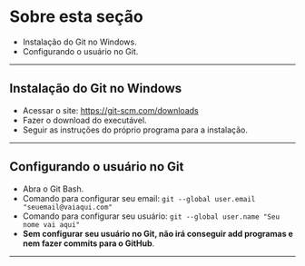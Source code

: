 # Sobre esta seção

- Instalação do Git no Windows.
- Configurando o usuário no Git.

---

## Instalação do Git no Windows

- Acessar o site: <https://git-scm.com/downloads>
- Fazer o download do executável.
- Seguir as instruções do próprio programa para a instalação.

---

## Configurando o usuário no Git

- Abra o Git Bash.
- Comando para configurar seu email: `git --global user.email "seuemail@vaiaqui.com"`
- Comando para configurar seu usuário: `git --global user.name "Seu nome vai aqui"`
- **Sem configurar seu usuário no Git, não irá conseguir add programas e nem fazer commits para o GitHub**.

---
